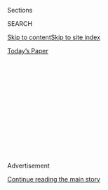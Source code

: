 <div id="app">

<div>

<div>

<div>

<div class="NYTAppHideMasthead css-1q2w90k e1suatyy0">

<div class="section css-ui9rw0 e1suatyy2">

<div class="css-eph4ug er09x8g0">

<div class="css-6n7j50">

</div>

<span class="css-1dv1kvn">Sections</span>

<div class="css-10488qs">

<span class="css-1dv1kvn">SEARCH</span>

</div>

[Skip to content](#site-content)[Skip to site
index](#site-index)

</div>

<div class="css-10698na e1huz5gh0">

</div>

</div>

<div id="masthead-bar-one" class="section hasLinks css-15hmgas e1csuq9d3">

<div class="css-uqyvli e1csuq9d0">

</div>

<div class="css-1uqjmks e1csuq9d1">

</div>

<div class="css-9e9ivx">

[](https://myaccount.nytimes3xbfgragh.onion/auth/login?response_type=cookie&client_id=vi)

</div>

<div class="css-1bvtpon e1csuq9d2">

[Today’s
Paper](https://www.nytimes3xbfgragh.onion/section/todayspaper)

</div>

</div>

</div>

</div>

<div data-aria-hidden="false">

<div id="site-content" data-role="main">

<div>

<div class="css-1aor85t" style="opacity:0.000000001;z-index:-1;visibility:hidden">

<div class="css-1hqnpie">

<div class="css-epjblv">

<span class="css-17xtcya">[Opinion](/section/opinion)</span><span class="css-x15j1o">|</span><span class="css-fwqvlz">Por
que os brasileiros deveriam ter medo do gabinete do
ódio</span>

</div>

<div class="css-k008qs">

<div class="css-1iwv8en">

<span class="css-18z7m18"></span>

<div>

</div>

</div>

<span class="css-1n6z4y">https://nyti.ms/2XmiUWk</span>

<div class="css-1705lsu">

<div class="css-4xjgmj">

<div class="css-4skfbu" data-role="toolbar" data-aria-label="Social Media Share buttons, Save button, and Comments Panel with current comment count" data-testid="share-tools">

  - 
  - 
  - 
  - 
    
    <div class="css-6n7j50">
    
    </div>

  - 

</div>

</div>

</div>

</div>

</div>

</div>

<div id="NYT_TOP_BANNER_REGION" class="css-13pd83m">

</div>

<div id="top-wrapper" class="css-1sy8kpn">

<div id="top-slug" class="css-l9onyx">

Advertisement

</div>

[Continue reading the main
story](#after-top)

<div class="ad top-wrapper" style="text-align:center;height:100%;display:block;min-height:250px">

<div id="top" class="place-ad" data-position="top" data-size-key="top">

</div>

</div>

<div id="after-top">

</div>

</div>

<div>

<div class="css-v5btjw etb61u70">

<div class="css-v05ibm etb61u71">

[Opinion](/section/opinion)

</div>

</div>

<div id="sponsor-wrapper" class="css-1hyfx7x">

<div id="sponsor-slug" class="css-19vbshk">

Supported by

</div>

[Continue reading the main
story](#after-sponsor)

<div id="sponsor" class="ad sponsor-wrapper" style="text-align:center;height:100%;display:block">

</div>

<div id="after-sponsor">

</div>

</div>

<div class="css-186x18t">

</div>

<div class="css-1vkm6nb ehdk2mb0">

# Por que os brasileiros deveriam ter medo do gabinete do ódio

</div>

O presidente Jair Bolsonaro e seus aliados têm espalhado o ódio online
contra as instituições que protegem a democracia. Agora, essa cólera
está transbordando para as ruas.

<div class="css-18e8msd">

<div class="css-vp77d3 epjyd6m0">

<div class="css-1baulvz">

Por <span class="css-1baulvz last-byline" itemprop="name">Patrícia
Campos Mello</span>

<div class="css-8atqhb">

Campos Mello é uma jornalista brasileira.

</div>

</div>

</div>

  - Aug. 4, 2020, <span class="css-epvm6">5:00 a.m.
    ET</span>

  - 
    
    <div class="css-4xjgmj">
    
    <div class="css-d8bdto" data-role="toolbar" data-aria-label="Social Media Share buttons, Save button, and Comments Panel with current comment count" data-testid="share-tools">
    
      - 
      - 
      - 
      - 
        
        <div class="css-6n7j50">
        
        </div>
    
      - 
    
    </div>
    
    </div>

</div>

<div class="css-79elbk" data-testid="photoviewer-wrapper">

<div class="css-z3e15g" data-testid="photoviewer-wrapper-hidden">

</div>

<div class="css-1a48zt4 ehw59r15" data-testid="photoviewer-children">

![<span class="css-cnj6d5 e1z0qqy90" itemprop="copyrightHolder"><span class="css-1ly73wi e1tej78p0">Credit...</span><span><span>Daniel
Zender</span></span></span>](https://static01.graylady3jvrrxbe.onion/images/2020/08/05/opinion/05campos/04campos-articleLarge.jpg?quality=75&auto=webp&disable=upscale)

</div>

</div>

<div class="css-mdjrty">

[Read in
English](https://www.nytimes3xbfgragh.onion/2020/08/04/opinion/bolsonaro-office-of-hate-brazil.html "Read in English")[Leer
en
español](https://www.nytimes3xbfgragh.onion/es/2020/08/04/espanol/opinion/bolsonaro-oficina-odio-brasil.html "Read in Spanish")

</div>

</div>

<div class="section meteredContent css-1r7ky0e" name="articleBody" itemprop="articleBody">

<div class="css-1fanzo5 StoryBodyCompanionColumn">

<div class="css-53u6y8">

SÃO PAULO — Em 13 de junho, integrantes do “300 do Brasil”, uma milícia
de extrema direita formada por apoiadores do presidente Jair Bolsonaro,
[atiraram fogos de artifício em direção ao prédio do Supremo Tribunal
Federal em
Brasília](https://www1.folha.uol.com.br/poder/2020/05/sara-winter-xinga-moraes-diz-querer-trocar-socos-com-ele-e-promete-inferniza-lo.shtml),
simulando um bombardeio. “Se preparem, Supremo dos bandidos…bando de
bandidos, vocês estão levando o país para o caos, para o comunismo”,
disse um dos líderes, que [transmitiu o protesto ao vivo em um
vídeo](https://www.metropoles.com/brasil/video-bolsonaristas-lancam-fogos-de-artificio-em-predio-do-stf).
“Acabou, porra”, disse um dos manifestantes, [ecoando as palavras usadas
por Bolsonaro](https://www.youtube.com/watch?v=I2bZoC8FHJI) ao condenar
a investigação do Supremo contra alguns dos apoiadores do presidente,
envolvidos em campanhas de desinformação e ameaças contra os ministros
do STF.

De onde veio esse ódio contra o mais alto tribunal do Brasil?

Durante os meses que antecederam o incidente com os fogos, milhares de
contas nas redes sociais, muitas delas falsas, ligadas a apoiadores de
Bolsonaro ou a blogueiros de extrema direita, vinham postando
obscenidades e [ameaças contra os ministros do
Supremo](https://www1.folha.uol.com.br/poder/2020/05/sara-winter-xinga-moraes-diz-querer-trocar-socos-com-ele-e-promete-inferniza-lo.shtml).
Alguns apoiadores do presidente até falaram em matar e [esquartejar
ministros e seus
familiares](https://g1.globo.com/politica/noticia/2020/06/17/moraes-vota-pela-legalidade-e-continuidade-do-inquerito-das-fake-news.ghtml).
Era só uma questão de tempo até essa animosidade transbordar para as
ruas.

Esse ambiente tóxico tem sido estimulado pelo que os brasileiros chamam
de “gabinete do ódio”. Trata-se de um gabinete de assessores de
Bolsonaro, que apoiam uma rede de blogs bolsonaristas e perfis em redes
sociais que espalham desinformação e ataques contra jornalistas,
políticos, artistas e veículos de imprensa críticos ao presidente. O
gabinete do ódio não é oficial, nem tem um orçamento específico, mas é
bancado com dinheiro público. Não está claro quantas pessoas trabalham
na operação, e nem se sabe quem são todos os envolvidos. Na realidade,
Bolsonaro e seus aliados negam que exista um gabinete do ódio. Mas o
fato é que as sementes do ódio e do sectarismo que vêm sendo espalhadas
são uma ameaça à nossa democracia.

</div>

</div>

<div class="css-1fanzo5 StoryBodyCompanionColumn">

<div class="css-53u6y8">

O governo Bolsonaro enfrenta atualmente três investigações diretamente
ligadas a essa máquina do ódio. O Supremo Tribunal Federal está
investigando ataques contra seus ministros, financiados por empresários
e disseminado pela rede bolsonarista. Outro inquérito do Supremo examina
o financiamento dos atos antidemocráticos, protestos pedindo o
fechamento do Congresso e intervenção no Judiciário. Quatro ações correm
no Tribunal Superior Eleitoral investigando o uso de disparos em massa
de WhatsApp na tentativa de influenciar a campanha eleitoral de 2018,
que teriam sido financiados por empresários.

</div>

</div>

<div class="css-79elbk" data-testid="photoviewer-wrapper">

<div class="css-z3e15g" data-testid="photoviewer-wrapper-hidden">

</div>

<div class="css-1a48zt4 ehw59r15" data-testid="photoviewer-children">

![<span class="css-16f3y1r e13ogyst0" data-aria-hidden="true">Um
protesto em
Brasília</span><span class="css-cnj6d5 e1z0qqy90" itemprop="copyrightHolder"><span class="css-1ly73wi e1tej78p0">Credit...</span><span>Andressa
Anholete/Getty
Images</span></span>](https://static01.graylady3jvrrxbe.onion/images/2020/08/05/opinion/04campos-PORT-2/04Campos2-articleLarge.jpg?quality=75&auto=webp&disable=upscale)

</div>

</div>

<div class="css-1fanzo5 StoryBodyCompanionColumn">

<div class="css-53u6y8">

Em 8 de julho, o Facebook [removeu inúmeras
contas](https://www1.folha.uol.com.br/poder/2020/07/facebook-remove-contas-falsas-ligadas-aos-bolsonaros-e-ao-gabinete-da-presidencia.shtml),
algumas usadas por um funcionário de Bolsonaro e por seus filhos.
Algumas estavam registradas no nome de [Tércio Arnaud
Tomaz](https://elpais.com/internacional/2020-07-10/facebook-rompe-la-oficina-del-odio-una-red-de-88-cuentas-de-apoyo-a-jair-bolsonaro.html),
assessor de Bolsonaro que é apontado como um dos líderes do [chamado
gabinete do ódio](https://apnews.com/0c58cccec2004bf250c8dab38172cbc9).

Infelizmente, eu conheço bem essa máquina do ódio. Nos últimos dois
anos, venho cobrindo o uso da desinformação na política. E acabei me
tornando um dos alvos dessas campanhas desde 2018, quando revelei no
jornal Folha de S.Paulo que empresários estavam pagando pelo envio de
milhões de mensagens por WhatsApp para influenciar a eleição
presidencial daquele ano.

Como resultado, tenho enfrentado uma campanha violenta de ameaças e
ataques pessoais. Trolls e até políticos têm compartilhado memes onde
meu rosto aparece em montagens pornográficas, e se referem a mim como
prostituta. Recebi mensagens de pessoas dizendo que eu deveria ser
estuprada. Estou processando o presidente Bolsonaro; seu filho, o
deputado federal Eduardo Bolsonaro, e um blogueiro bolsonarista [por
danos
morais](http://www.fundamedios.us/incidentes/patriciacampos-demanda-jairbolsonaro-ofensas-periodista/),
por dizerem ou insinuarem que eu ofereço sexo em troca de reportagens
exclusivas.

Não sou a única. Muitas jornalistas têm sido vítimas de ataques
misóginos no Brasil. A imprensa, ao lado do judiciário e do Congresso,
é uma das últimas barreiras contendo medidas autoritárias do
presidente. Mas não sei quanto tempo conseguiremos resistir às pressões
de Bolsonaro e seus apoiadores. A retórica e as ações cada vez mais
agressivas do presidente, seus filhos e aliados funcionam como um sinal
verde para que milícias bolsonaristas partam das palavras para as vias
de fato.

</div>

</div>

<div class="css-1fanzo5 StoryBodyCompanionColumn">

<div class="css-53u6y8">

Em 25 de maio, jornalistas que cobrem as coletivas improvisadas de
Bolsonaro no palácio do Alvorada mais uma vez foram submetidos a uma
chuva de xingamentos dos apoiadores do presidente. [Vídeo daquele dia
mostra](https://twitter.com/folha/status/1264913877399212034) os
repórteres sendo chamados de “cambada de safados” e “mídia comprada”.
“Escória\! Lixos\! Ratos\! Ratazanas\! Bolsonaro até 2050\! Imprensa
podre\!
Comunistas\!”.

</div>

</div>

<div class="css-79elbk" data-testid="photoviewer-wrapper">

<div class="css-z3e15g" data-testid="photoviewer-wrapper-hidden">

</div>

<div class="css-1a48zt4 ehw59r15" data-testid="photoviewer-children">

<div class="css-1xdhyk6 erfvjey0">

<span class="css-1ly73wi e1tej78p0">Image</span>

<div class="css-zjzyr8">

<div data-testid="lazyimage-container" style="height:257.77777777777777px">

</div>

</div>

</div>

<span class="css-16f3y1r e13ogyst0" data-aria-hidden="true">Apoiadores
do presidente do Brasil, Jair Bolsonaro, em
Brasília.</span><span class="css-cnj6d5 e1z0qqy90" itemprop="copyrightHolder"><span class="css-1ly73wi e1tej78p0">Credit...</span><span>Eraldo
Peres/Associated Press</span></span>

</div>

</div>

<div class="css-1fanzo5 StoryBodyCompanionColumn">

<div class="css-53u6y8">

Jornalistas estão longe de serem os únicos alvos. Ao longo do último
ano, a máquina do ódio vem colocando os brasileiros uns contra os
outros, e contra aqueles que têm funcionado como freios e contrapesos
para os arroubos autoritários de Bolsonaro. Essa máquina vem corroendo a
confiança das pessoas nas instituições concebidas justamente para
protegê-las.

Esse grupo disseminador de ódio está por trás de uma campanha de
difamação que acusava o ex-juiz Sergio Moro, que [liderou a
LavaJato](https://www.nytimes3xbfgragh.onion/2017/09/18/opinion/brazil-corruption-car-wash.html?searchResultPosition=1)
e foi ministro da justiça de Bolsonaro, de ser “traidor” e “comunista”.
Moro pediu demissão em abril, [acusando Bolsonaro de tentar interferir
na Polícia
Federal](https://www.nytimes3xbfgragh.onion/2017/09/18/opinion/brazil-corruption-car-wash.html?searchResultPosition=1),
que investigava um dos filhos de Bolsonaro e alguns aliados. Logo depois
de ele deixar o cargo, contas falsas inundaram as redes sociais com
memes atacando Moro.

Com a disseminação do coronavírus, fake news e [curas supostamente
milagrosas](https://www.bbc.com/news/53361876) começaram a proliferar
nas redes sociais, muitas vezes compartilhadas por legisladores com
centenas de milhares de seguidores. Bolsonaro tem [sabotado as medidas
de distanciamento
social](https://www.hrw.org/news/2020/04/10/brazil-bolsonaro-sabotages-anti-covid-19-efforts)
implementadas por governadores, e contas ligadas a assessores como
Tércio Arnaud [divulgaram que a reação à Covid-19 era
exagerada](https://www.bbc.com/portuguese/brasil-53353594) e que a
cloroquina, [alardeada por Bolsonaro como uma cura para o
coronavírus](https://www.nytimes3xbfgragh.onion/2020/06/13/world/americas/virus-brazil-bolsonaro-chloroquine.html),
consegue matar o vírus.

Em abril, o governo começou a divulgar no
[Twitter](https://twitter.com/secomvc/status/1257836970518200323) e
[Facebook](https://www.facebookcorewwwi.onion/minsaude/posts/3549590468392877)
o que chama de “Placar da Vida”, que enumera apenas o número de
pacientes que se recuperaram da Covid-19. Depois, em junho, o Ministério
da Saúde deixou de divulgar o número acumulado de casos e mortes, e
mostrava apenas os registrados nas últimas 24 horas, além de mudar a
maneira de contabilizar. O [STF determinou que o governo tinha de voltar
a publicar os
dados](https://www.nytimes3xbfgragh.onion/2020/06/19/world/coronavirus-live-updates.html)
de forma integral.

Agendas políticas, no entanto, não conseguem demover o coronavírus. A
[“gripezinha”](https://www.cnn.com/2020/05/23/americas/brazil-coronavirus-hospitals-intl/index.html)
– termo que Bolsonaro usou para se referir à doença que foi contraída
por ele e sua mulher em julho – [já matou mais de 92 mil
brasileiros](https://www.nytimes3xbfgragh.onion/interactive/2020/world/americas/brazil-coronavirus-cases.html).
Trata-se do país com o segundo maior número de mortes pela doença.

</div>

</div>

<div class="css-1fanzo5 StoryBodyCompanionColumn">

<div class="css-53u6y8">

Com as campanhas de difamação e a manipulação de informações, o objetivo
da máquina do ódio é muito mais nefasto – é enfraquecer as instituições
democráticas do Brasil. Investigações da Procuradoria Geral da República
apontam que alguns legisladores bolsonaristas usaram a cota parlamentar,
dinheiro público, para promover pelas redes sociais protestos contra o
Supremo Tribunal Federal e a favor de intervenção militar.

Esse tipo de incitamento tem como objetivo convencer apoiadores de que
os ministros do Supremo são ditadores, e que o Congresso e a mídia são
golpistas e impedem o presidente de governar. Dessa maneira, o governo
pode estar preparando o terreno para justificar uma intervenção militar.
E em uma democracia jovem como a brasileira, as instituições podem ser
mais frágeis do que aparentam.

Apesar de ter sido eleito democraticamente, Bolsonaro já declarou
repetidamente sua admiração pela ditadura militar que vigorou no Brasil
entre 1964 e 1985. Muito antes de se candidatar à presidência,
[Bolsonaro disse que só uma guerra civil
faria](https://www.youtube.com/watch?v=qIDyw9QKIvw&t=577s) o trabalho
que o regime militar não havia feito e afirmou que fecharia o Congresso
se fosse presidente. Durante a campanha eleitoral de 2018, [seus filhos
e apoiadores usaram camisetas estampadas com o rosto do coronel Carlos
Alberto Brilhante
Ustra](https://congressoemfoco.uol.com.br/especial/noticias/fas-usam-imagem-de-torturador-para-promover-bolsonaro/),
condenado pela Justiça como um dos maiores torturadores da ditadura —
uma figura celebrada pelo presidente.

Bolsonaro tem tentado implementar essa visão. Para contornar o
Congresso, ele assinou um número recorde de medidas provisórias que
reduziam a independência das universidades, que ele considera antros de
comunistas, restringir acesso à informação, enfraquecer sindicatos e
jornais. Ele também ameaçou desobedecer ordens
judiciais.

</div>

</div>

<div class="css-79elbk" data-testid="photoviewer-wrapper">

<div class="css-z3e15g" data-testid="photoviewer-wrapper-hidden">

</div>

<div class="css-1a48zt4 ehw59r15" data-testid="photoviewer-children">

<div class="css-1xdhyk6 erfvjey0">

<span class="css-1ly73wi e1tej78p0">Image</span>

<div class="css-zjzyr8">

<div data-testid="lazyimage-container" style="height:257.77777777777777px">

</div>

</div>

</div>

<span class="css-16f3y1r e13ogyst0" data-aria-hidden="true">Um
manifestante em Rio de
Janeiro.</span><span class="css-cnj6d5 e1z0qqy90" itemprop="copyrightHolder"><span class="css-1ly73wi e1tej78p0">Credit...</span><span>Bruna
Prado/Getty Images</span></span>

</div>

</div>

<div class="css-1fanzo5 StoryBodyCompanionColumn">

<div class="css-53u6y8">

O presidente afirmou que seu objetivo era armar toda a população, para
que as pessoas pudessem se defender da “ditadura” dos governadores e do
Supremo. “Eu quero todo mundo armado\! Que o povo armado jamais será
escravizado”, disse o presidente em uma reunião ministerial em maio.
Depois da reunião, ele assinou um decreto que facilitou a importação de
armas e aumentou a quantidade de munição que as pessoas podem comprar
por ano. Em qualquer democracia, isso seria considerado um chamado à
insurreição.

O presidente e seus aliados adorariam silenciar aqueles que tentam
investigar as facetas obscuras de seu governo.

</div>

</div>

<div class="css-1fanzo5 StoryBodyCompanionColumn">

<div class="css-53u6y8">

No último ano, o objetivo do gabinete do ódio tem ficado cada vez mais
claro: fazer os brasileiros se voltarem contra aqueles que têm servido
de freios e contrapesos às medidas autoritárias de Bolsonaro.

Ataques como o ocorrido contra o Supremo e como a recente agressão
contra um fotojornalista em um protesto contra o Congresso são uma
amostra de que a máquina do ódio tem sido, de certa maneira, bem
sucedida em seu chamado à insurreição.

Na última quarta-feira, dois homens acompanhados de um carro de som
foram até a entrada [do condomínio onde mora Felipe
Neto](https://esportes.yahoo.com/noticias/aliados-jair-bolsonaro-atacam-casa-felipe-neto-010129218.html)
e o acusaram de destruir “a instituição mais importante de todas, que é
a família”, em uma tentativa de intimidação ao famoso youtuber. Um dos
homens que ameaçou Felipe Neto havia participado do ataque com fogos de
artifício contra o prédio do Supremo em Brasília. Alguns dias antes,
esta seção havia veiculado um vídeo em que Felipe Neto chamava a
Bolsonaro [“o pior presidente da
pandemia”.](https://www.nytimes3xbfgragh.onion/2020/07/15/opinion/coronavirus-covid-brazil-bolsonaro.html)
O ataque é mais um exemplo de que, cada vez mais, o fel propagado pela
máquina do ódio está se espalhando para além da internet.

</div>

</div>

![<span class="css-16f3y1r e13ogyst0">Just ask
Brazilians.</span>](https://static01.graylady3jvrrxbe.onion/images/2020/07/16/autossell/15op-brazil-thumb-print/15op-brazil-thumb-videoSixteenByNineJumbo1600.jpg)

<div class="css-1fanzo5 StoryBodyCompanionColumn">

<div class="css-53u6y8">

Bolsonaro e seus aliados adorariam nos intimidar e silenciar. Mas para
que haja esperança de que nossa democracia vai resistir, precisamos nos
manter vigilantes e garantir que o governo seja responsabilizado por
suas ações. Não apenas as vidas de brasileiros estão em jogo, mas as
próprias instituições – Congresso, Judiciário, mundo acadêmico e a
imprensa – que, por enquanto, têm conseguido brecar a ascensão do
autoritarismo.

Patrícia Campos Mello é jornalista do jornal brasileiro Folha de S.Paulo
e autora da “Máquina do Ódio”, sobre campanhas de desinformação e
Bolsonaro.

</div>

</div>

</div>

<div>

</div>

<div>

</div>

<div>

</div>

<div>

<div id="bottom-wrapper" class="css-1ede5it">

<div id="bottom-slug" class="css-l9onyx">

Advertisement

</div>

[Continue reading the main
story](#after-bottom)

<div id="bottom" class="ad bottom-wrapper" style="text-align:center;height:100%;display:block;min-height:90px">

</div>

<div id="after-bottom">

</div>

</div>

</div>

</div>

</div>

## Site Index

<div>

</div>

## Site Information Navigation

  - [© <span>2020</span> <span>The New York Times
    Company</span>](https://help.nytimes3xbfgragh.onion/hc/en-us/articles/115014792127-Copyright-notice)

<!-- end list -->

  - [NYTCo](https://www.nytco.com/)
  - [Contact
    Us](https://help.nytimes3xbfgragh.onion/hc/en-us/articles/115015385887-Contact-Us)
  - [Work with us](https://www.nytco.com/careers/)
  - [Advertise](https://nytmediakit.com/)
  - [T Brand Studio](http://www.tbrandstudio.com/)
  - [Your Ad
    Choices](https://www.nytimes3xbfgragh.onion/privacy/cookie-policy#how-do-i-manage-trackers)
  - [Privacy](https://www.nytimes3xbfgragh.onion/privacy)
  - [Terms of
    Service](https://help.nytimes3xbfgragh.onion/hc/en-us/articles/115014893428-Terms-of-service)
  - [Terms of
    Sale](https://help.nytimes3xbfgragh.onion/hc/en-us/articles/115014893968-Terms-of-sale)
  - [Site
    Map](https://spiderbites.nytimes3xbfgragh.onion)
  - [Help](https://help.nytimes3xbfgragh.onion/hc/en-us)
  - [Subscriptions](https://www.nytimes3xbfgragh.onion/subscription?campaignId=37WXW)

</div>

</div>

</div>

</div>
